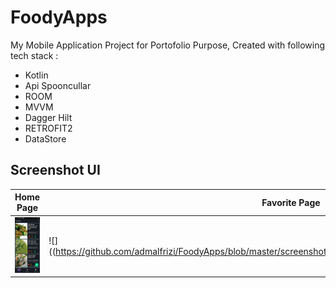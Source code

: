 # FoodyApps

My Mobile Application Project for Portofolio Purpose, Created with following tech stack :
- Kotlin
- Api Spooncullar
- ROOM
- MVVM
- Dagger Hilt
- RETROFIT2
- DataStore

## Screenshot UI

Home Page | Favorite Page
--- | --- 
![](https://github.com/admalfrizi/FoodyApps/blob/master/screenshot/Screenshot_20230810_162335_FoodyApps.jpg) | ![]((https://github.com/admalfrizi/FoodyApps/blob/master/screenshot/Screenshot_20230810_162457_FoodyApps.jpg) 

